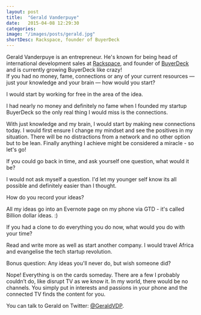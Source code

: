 ```yaml
---
layout: post
title:  "Gerald Vanderpuye"
date:   2015-04-08 12:29:30
categories: 
image: "/images/posts/gerald.jpg"
shortDesc: Rackspace, founder of BuyerDeck
---
```

<div class="intro">Gerald Vanderpuye is an entrepreneur. He's known for being head of international development sales at <a href="http://rackspace.com">Rackspace</a>, and founder of <a href="http://buyerdeck.com">BuyerDeck</a> and is currently growing BuyerDeck like crazy!</div>

<div class="question">
    If you had no money, fame, connections or any of your current resources — just your knowledge and your brain — how would you start?
</div>

<div class="answer">
  <p>
    I would start by working for free in the area of the idea.
  </p>
  <p>
    I had nearly no money and definitely no fame when I founded my startup BuyerDeck so the only real thing I would miss is the connections. 
  </p>
  <p>
    With just knowledge and my brain, I would start by making new connections today.   I would first ensure I change my mindset and see the positives in my situation. There will be no distractions from a network and no other option but to be lean. Finally anything I achieve might be considered a miracle -  so let's go!  
  </p>
</div>

<div class="question">
    If you could go back in time, and ask yourself one question, what would it be?
</div>

<div class="answer">
  <p>
    I would not ask myself a question. I'd let my younger self know its all possible and definitely easier than I thought.
  </p>
</div>


<div class="question">How do you record your ideas?</div>

<div class="answer">
<p>All my ideas go into an Evernote page on my phone via GTD - it's called Billion dollar ideas. :)</p></div>


<div class="question">If you had a clone to do everything you do now, what would you do with your time?</div>

<div class="answer">
<p>Read and write more as well as start another company.  I would travel Africa and evangelise the tech startup revolution. 
</p></div>

<div class="question">Bonus question: Any ideas you'll never do, but wish someone did?</div>

<div class="answer">
<p>Nope! Everything is on the cards someday. There are a few I probably couldn’t do, like disrupt TV as we know it. In my world, there would be no channels. You simply put in interests and passions in your phone and the connected TV finds the content for you. 
</p></div>

<p>You can talk to Gerald on Twitter: <a href="https://twitter.com/Geraldvdp">@GeraldVDP</a>.
</p>